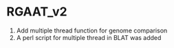 # RGAAT_v2
1. Add multiple thread function for genome comparison
2. A perl script for multiple thread in BLAT was added
